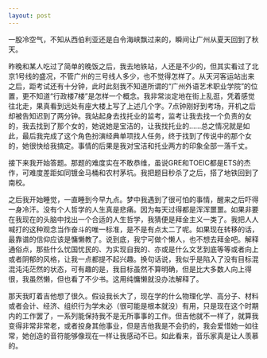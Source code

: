 ```yaml
---
layout: post
---
```

一股冷空气，不知从西伯利亚还是白令海峡飘过来的，瞬间让广州从夏天回到了秋天。

昨晚和某人吃过了简单的晚饭之后，我去地铁站，人还是不少的，但其实看过了北京1号线的盛况，不管广州的三号线人多少，也不觉得怎样了。从天河客运站出来之后，距考试还有十分钟，此时此刻我不知道所谓的“广州外语艺术职业学院”的位置，更不知道“行政楼7楼”是怎样一个概念。我非常淡定地在街上乱逛，凭着感觉往北走，果真看到远处有座大楼上写了上述几个字。7点钟刚好到考场，开机之后却被告知迟到了两分钟。我站起身去找托业的监考，监考让我去找一个负责的女的，我去找到了那个女的，她说她是宝洁的，让我找托业的……总之情况就是如此，最后我完成了这个角色扮演经典单项找人任务，终于找到了传说中的那个女的，她很快给我搞定。事情的后果是我对宝洁和托业两方的印象全部一落千丈。

接下来我开始答题。那题的难度实在不敢恭维，虽说GRE和TOEIC都是ETS的杰作，可难度差距如同镀金马桶和农村茅坑。我把题目秒杀了之后，搭了地铁回到了南校。

之后我开始睡觉，一直睡到今早九点。梦中我遇到了很可怕的事情，醒来之后吓得一身冷汗。没有个人哲学的人生真是悲痛。因为每天过得都是浑浑噩噩。如果非要在我现在的头脑中找出一个合适的人生哲学，我猜便是拜金主义一类了。我把人人喊打的这种观念当作奋斗的唯一标准，是不是有点太二了呢。如果现在转移的话，最靠谱的信仰应该是慵懒教了。说到底，我宁可做个懒人，也不想去拜金吧。解释通俗点，那些什么忧国忧民的、为实现自我的、亦或是什么文艺到底等等或者向上或者阴郁的风格，让我一点都提不起兴趣。换句话说，我似乎是陷入了没有目标混混沌沌茫然的状态，可有趣的是，我目标虽然不算明确，但是比大多数人向上得很，我虽然懒，但也看了不少书。这用纯慵懒就没办法解释了。

那天我盯着吉他想了很久。假设我长大了，现在学的什么物理化学、高分子、材料或者会计、经济、组织行为学未必（很可能是根本就没）有用，只是现在这个时期内的工作罢了，一系列能保持我不是无所事事的工作。但吉他就不一样了，就算我变得非常非常老，或者投身其他事业，但是吉他我是不会扔的，我会爱惜她一如往常，她创造的音符能够像现在一样让我感动不已。如此看来，音乐家真是让人羡慕的。